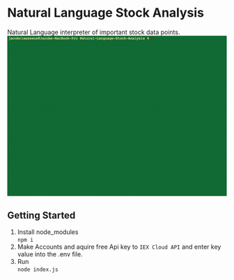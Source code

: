 # Natural Language Stock Analysis
Natural Language interpreter of important stock data points.  
![multi-media](./assets/screen-capture-mov.gif)

## Getting Started

1. Install node_modules  
    `npm i`
2. Make Accounts and aquire free Api key to `IEX Cloud API` and enter key value into the .env file.
3. Run  
    `node index.js`  